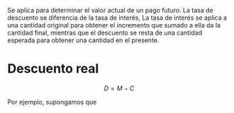 Se aplica para determinar el valor actual de un pago futuro. La tasa de descuento se diferencia de  la  tasa  de  interés,  La  tasa  de  interés  se  aplica  a  una  cantidad  original  para  obtener  el  incremento que sumado a ella da la cantidad final, mientras que el descuento se resta de una cantidad esperada para obtener una cantidad en el presente.

# Descuento real

$$
D = M - C
$$


Por ejemplo, supongamos que 